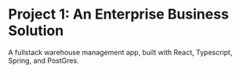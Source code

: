 # Project 1: An Enterprise Business Solution

A fullstack warehouse management app, built with React, Typescript, Spring, and PostGres. 
